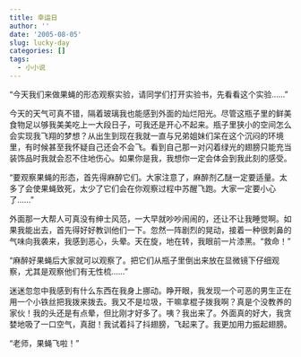 ```yaml
---
title: 幸运日
author: ''
date: '2005-08-05'
slug: lucky-day
categories: []
tags:
  - 小小说
---
```


“今天我们来做果蝇的形态观察实验，请同学们打开实验书，先看看这个实验……”  

今天的天气可真不错，隔着玻璃我也能感到外面的灿烂阳光。尽管这瓶子里的鲜美食物足以够我美美吃上一大段日子，可我还是开心不起来。瓶子里狭小的空间怎么会实现我飞翔的梦想？从出生到现在我就一直与兄弟姐妹们呆在这个沉闷的环境里，有时候甚至我怀疑自己还会不会飞。看到自己那一对闪着绿光的翅膀只能充当装饰品时我就会忍不住地伤心。如果你是我，我想你一定会体会到我此刻的感受。    
 
“要观察果蝇的形态，首先得麻醉它们。大家注意了，麻醉剂乙醚一定要适量。太多了会使果蝇致死，太少了它们会在你观察过程中苏醒飞跑。大家一定要小心了……”  

外面那一大帮人可真没有绅士风范，一大早就吵吵闹闹的，还让不让我睡觉啊。如果我能出去，首先得好好教训他们一下。忽然一阵剧烈的晃动，接着一种很刺鼻的气味向我袭来，我感到恶心，头晕。天在旋，地在转，我眼前一片漆黑。“救命！”    

“麻醉好果蝇后大家就可以观察了。把它们从瓶子里倒出来放在显微镜下仔细观察，尤其是观察他们有无性梳……”  

迷迷忽忽中我感到有什么东西在我身上挪动。睁开眼，我发现一个可恶的男生正在用一个小铁丝把我拨来拨去。我又不是垃圾，干嘛拿棍子拨我啊？真是个没教养的家伙！我的头还是有点晕，但比刚才好多了。咦？我出来了。外面真的好大，我贪婪地吸了一口空气，真甜！我试着抖了抖翅膀，飞起来了。我更加用力振起翅膀。  

“老师，果蝇飞啦！”